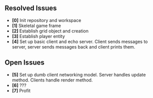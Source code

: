 ## Resolved Issues ##
- **[0]** Init repository and workspace
- **[1]** Skeletal game frame
- **[2]** Establish grid object and creation
- **[3]** Establish player entity
- **[4]** Set up basic client and echo server. Client sends messages to server, server sends messages back and client prints them.

## Open Issues
- **[5]** Set up dumb client networking model. Server handles update method. Clients handle render method.
- **[6]** ???
- **[7]** Profit

